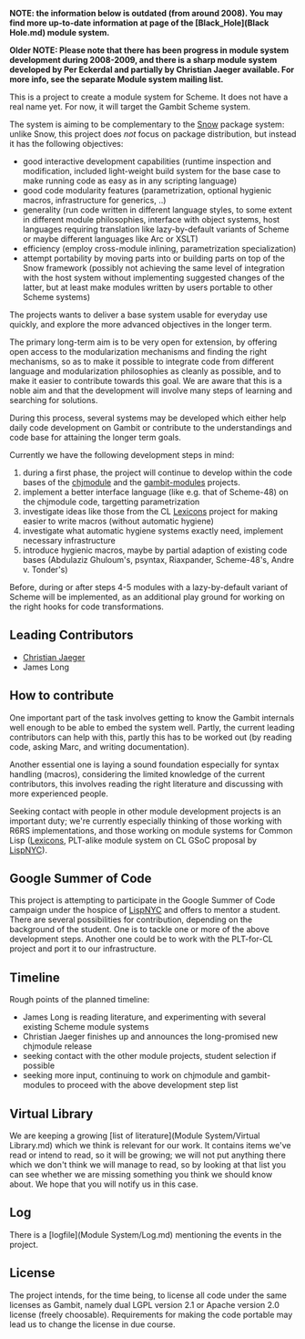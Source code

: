 **NOTE: the information below is outdated (from around 2008). You may
find more up-to-date information at page of the
[Black\_Hole](Black Hole.md) module system.**

**Older NOTE: Please note that there has been progress in module system
development during 2008-2009, and there is a sharp module system
developed by Per Eckerdal and partially by Christian Jaeger available.
For more info, see the separate Module system mailing list.**

This is a project to create a module system for Scheme. It does not have
a real name yet. For now, it will target the Gambit Scheme system.

The system is aiming to be complementary to the
[Snow](http://snow.iro.umontreal.ca/) package system: unlike Snow, this
project does *not* focus on package distribution, but instead it has the
following objectives:

  - good interactive development capabilities (runtime inspection and
    modification, included light-weight build system for the base case
    to make running code as easy as in any scripting language)
  - good code modularity features (parametrization, optional hygienic
    macros, infrastructure for generics, ..)
  - generality (run code written in different language styles, to some
    extent in different module philosophies, interface with object
    systems, host languages requiring translation like lazy-by-default
    variants of Scheme or maybe different languages like Arc or XSLT)
  - efficiency (employ cross-module inlining, parametrization
    specialization)
  - attempt portability by moving parts into or building parts on top of
    the Snow framework (possibly not achieving the same level of
    integration with the host system without implementing suggested
    changes of the latter, but at least make modules written by users
    portable to other Scheme systems)

The projects wants to deliver a base system usable for everyday use
quickly, and explore the more advanced objectives in the longer term.

The primary long-term aim is to be very open for extension, by offering
open access to the modularization mechanisms and finding the right
mechanisms, so as to make it possible to integrate code from different
language and modularization philosophies as cleanly as possible, and to
make it easier to contribute towards this goal. We are aware that this
is a noble aim and that the development will involve many steps of
learning and searching for solutions.

During this process, several systems may be developed which either help
daily code development on Gambit or contribute to the understandings and
code base for attaining the longer term goals.

Currently we have the following development steps in mind:

1.  during a first phase, the project will continue to develop within
    the code bases of the
    [chjmodule](http://scheme.mine.nu/gambit/chjmodule) and the
    [gambit-modules](http://scheme.mine.nu/gambit/jlongster/gambit-modules/)
    projects.
2.  implement a better interface language (like e.g. that of Scheme-48)
    on the chjmodule code, targetting parametrization
3.  investigate ideas like those from the CL
    [Lexicons](http://www.flownet.com/ron/lisp/Lexicons.pdf) project for
    making easier to write macros (without automatic hygiene)
4.  investigate what automatic hygiene systems exactly need, implement
    necessary infrastructure
5.  introduce hygienic macros, maybe by partial adaption of existing
    code bases (Abdulaziz Ghuloum's, psyntax, Riaxpander, Scheme-48's,
    Andre v. Tonder's)

Before, during or after steps 4-5 modules with a lazy-by-default variant
of Scheme will be implemented, as an additional play ground for working
on the right hooks for code transformations.

## Leading Contributors

  - [Christian Jaeger](User:Pflanze.md)
  - James Long

## How to contribute

One important part of the task involves getting to know the Gambit
internals well enough to be able to embed the system well. Partly, the
current leading contributors can help with this, partly this has to be
worked out (by reading code, asking Marc, and writing documentation).

Another essential one is laying a sound foundation especially for syntax
handling (macros), considering the limited knowledge of the current
contributors, this involves reading the right literature and discussing
with more experienced people.

Seeking contact with people in other module development projects is an
important duty; we're currently especially thinking of those working
with R6RS implementations, and those working on module systems for
Common Lisp ([Lexicons](http://www.flownet.com/ron/lisp/Lexicons.pdf),
PLT-alike module system on CL GSoC proposal by
[LispNYC](http://lispnyc.org/soc.clp)).

## Google Summer of Code

This project is attempting to participate in the Google Summer of Code
campaign under the hospice of [LispNYC](http://lispnyc.org/soc.clp) and
offers to mentor a student. There are several possibilities for
contribution, depending on the background of the student. One is to
tackle one or more of the above development steps. Another one could be
to work with the PLT-for-CL project and port it to our infrastructure.

## Timeline

Rough points of the planned timeline:

  - James Long is reading literature, and experimenting with several
    existing Scheme module systems
  - Christian Jaeger finishes up and announces the long-promised new
    chjmodule release
  - seeking contact with the other module projects, student selection if
    possible
  - seeking more input, continuing to work on chjmodule and
    gambit-modules to proceed with the above development step list

## Virtual Library

We are keeping a growing [list of
literature](Module System/Virtual Library.md) which we think is
relevant for our work. It contains items we've read or intend to read,
so it will be growing; we will not put anything there which we don't
think we will manage to read, so by looking at that list you can see
whether we are missing something you think we should know about. We hope
that you will notify us in this case.

## Log

There is a [logfile](Module System/Log.md) mentioning the events
in the project.

## License

The project intends, for the time being, to license all code under the
same licenses as Gambit, namely dual LGPL version 2.1 or Apache version
2.0 license (freely choosable). Requirements for making the code
portable may lead us to change the license in due course.
